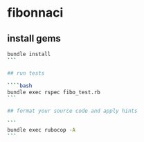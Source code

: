 # fibonnaci

## install gems

````bash
bundle install
```

## run tests

````bash
bundle exec rspec fibo_test.rb
```

## format your source code and apply hints

```
bundle exec rubocop -A
```
